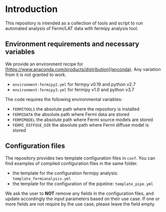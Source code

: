 # Introduction

This repository is intended as a collection of tools and script to run automated analysis of Fermi/LAT data with fermipy analysis tool. 

## Environment requirements and necessary variables

We provide an environment recipe for [https://www.anaconda.com/products/distribution](anconda). Any variation from it is not granted to work.

- <code>environment-fermipy2.yml</code> for fermpy v0.19 and python v2.7
- <code>environment-fermipy3.yml</code> for fermipy v1.0 and python v3.7 

The code requires the following environmental variables:

- <code>FERMITOOLS</code> the absolute path where the repository is installed
- <code>FERMIDATA</code> the absolute path where Fermi data are stored
- <code>FERMIMODEL</code> the absolute path where Fermi source models are stored
- <code>FERMI_DIFFUSE_DIR</code> the absolute path where Fermi diffuse model is stored

## Configuration files

The repository provides two template configuration files in <code>conf</code>. You can find examples of compiled configuration files in the same folder.

- the template for the configuration fermipy analysis: <code>template_fermianalysis.yml</code>
- the template for the configuration of the pipeline: <code>template_pipe.yml</code>

We ask the user to <b>NOT</b> remove any fields in the configuration files, and update accordingly the input parameters based on their use case. If one or more fields are not require by the use case, please leave the field empty.
